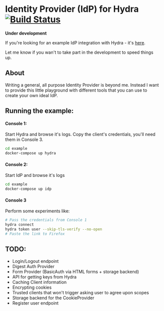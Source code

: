# Identity Provider (IdP) for Hydra [![Build Status](https://travis-ci.org/janekolszak/idp.svg?branch=master)](https://travis-ci.org/janekolszak/idp)

**Under development**

If you're looking for an example IdP integration with Hydra - it's [here](https://github.com/janekolszak/hydra-idp-go).

Let me know if you wan't to take part in the development to speed things up.

## About
Writing a general, all purpose Identity Provider is beyond me. 
Instead I want to provide this little playground with different tools that you can use to create your own ideal IdP.

## Running the example:
#### Console 1:
Start Hydra and browse it's logs. Copy the client's credentials, you'll need them in Console 3.
``` bash
cd example
docker-compose up hydra
```

#### Console 2:
Start IdP and browse it's logs
``` bash
cd example
docker-compose up idp
``` 

#### Console 3
Perform some experiments like:
``` bash
# Pass the credentials from Console 1
hydra connect
hydra token user --skip-tls-verify --no-open
# Paste the link to Firefox
```

## TODO:
- Login/Logout endpoint
- Digest Auth Provider
- Form Provider (BasicAuth via HTML forms + storage backend)
- API for getting keys from Hydra
- Caching Client information
- Encrypting cookies
- Trusted clients that won't trigger asking user to agree upon scopes
- Storage backend for the CookieProvider
- Register user endpoint
